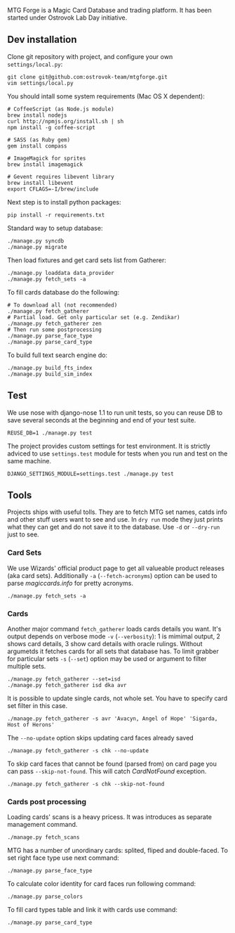 MTG Forge is a Magic Card Database and trading platform. It has been started under Ostrovok Lab Day initiative.

## Dev installation

Clone git repository with project, and configure your own `settings/local.py`:

    git clone git@github.com:ostrovok-team/mtgforge.git
    vim settings/local.py

You should intall some system requirements (Mac OS X dependent):

    # CoffeeScript (as Node.js module)
    brew install nodejs
    curl http://npmjs.org/install.sh | sh
    npm install -g coffee-script

    # SASS (as Ruby gem)
    gem install compass

    # ImageMagick for sprites
    brew install imagemagick

    # Gevent requires libevent library
    brew install libevent
    export CFLAGS=-I/brew/include

Next step is to install python packages:

    pip install -r requirements.txt

Standard way to setup database:

    ./manage.py syncdb
    ./manage.py migrate

Then load fixtures and get card sets list from Gatherer:

    ./manage.py loaddata data_provider
    ./manage.py fetch_sets -a

To fill cards database do the following:

    # To download all (not recommended)
    ./manage.py fetch_gatherer
    # Partial load. Get only particular set (e.g. Zendikar)
    ./manage.py fetch_gatherer zen
    # Then run some postprocessing
    ./manage.py parse_face_type
    ./manage.py parse_card_type

To build full text search engine do:

    ./manage.py build_fts_index
    ./manage.py build_sim_index

## Test

We use nose with django-nose 1.1 to run unit tests, so you can reuse DB to save several seconds at the beginning and end of your test suite.

    REUSE_DB=1 ./manage.py test

The project provides custom settings for test environment. It is strictly adviced to use `settings.test` module for tests when you run and test on the same machine.

    DJANGO_SETTINGS_MODULE=settings.test ./manage.py test

## Tools

Projects ships with useful tolls. They are to fetch MTG set names, catds info and other stuff users want to see and use. In `dry run` mode they just prints what they can get and do not save it to the database. Use `-d` or `--dry-run` just to see.

### Card Sets

We use Wizards' official product page to get all valueable product releases (aka card sets). Additionally `-a` (`--fetch-acronyms`) option can be used to parse *magiccards.info* for pretty acronyms.

    ./manage.py fetch_sets -a

### Cards

Another major command `fetch_gatherer` loads cards details you want. It's output
depends on verbose mode `-v` (`--verbosity`): 1 is mimimal output, 2 shows
card details, 3 show card details with oracle rulings. Without argumetds it
fetches cards for all sets that database has. To limit grabber for particular
sets `-s` (`--set`) option may be used or argument to filter multiple sets.

    ./manage.py fetch_gatherer --set=isd
    ./manage.py fetch_gatherer isd dka avr

It is possible to update single cards, not whole set. You have to specify
card set filter in this case.

    ./manage.py fetch_gatherer -s avr 'Avacyn, Angel of Hope' 'Sigarda, Host of Herons'

The `--no-update` option skips updating card faces already saved

    ./manage.py fetch_gatherer -s chk --no-update

To skip card faces that cannot be found (parsed from) on card page you can pass `--skip-not-found`. This will catch *CardNotFound* exception.

    ./manage.py fetch_gatherer -s chk --skip-not-found

### Cards post processing

Loading cards' scans is a heavy pricess. It was introduces as separate management command.

    ./manage.py fetch_scans

MTG has a number of unordinary cards: splited, fliped and double-faced. To set right face type use next command:

    ./manage.py parse_face_type

To calculate color identity for card faces run following command:

    ./manage.py parse_colors

To fill card types table and link it with cards use command:

    ./manage.py parse_card_type

